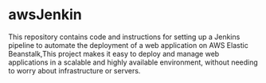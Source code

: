 # awsJenkin
This repository contains code and instructions for setting up a Jenkins pipeline to automate the deployment of a web application on AWS Elastic Beanstalk,This project makes it easy to deploy and manage web applications in a scalable and highly available environment, without needing to worry about infrastructure or servers.
